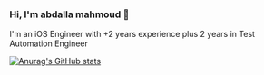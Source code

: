 ### Hi, I'm abdalla mahmoud 👋

I'm an iOS Engineer with +2 years experience plus 2 years in Test Automation Engineer

[![Anurag's GitHub stats](https://github-readme-stats.vercel.app/api?username=abdallamahmoudAB)](https://github.com/anuraghazra/github-readme-stats)
